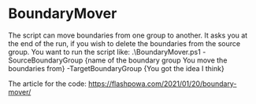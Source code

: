 # BoundaryMover
 The script can move boundaries from one group to another. It asks you at the end of the run, if you wish to delete the boundaries from the source group.
 You want to run the script like: 
 .\BoundaryMover.ps1 -SourceBoundaryGroup {name of the boundary group You move the boundaries from} -TargetBoundaryGroup {You got the idea I think}

The article for the code: https://flashpowa.com/2021/01/20/boundary-mover/